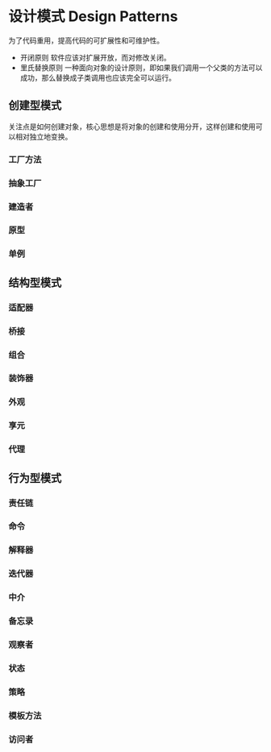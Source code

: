 # 设计模式 Design Patterns
为了代码重用，提高代码的可扩展性和可维护性。
- 开闭原则
  软件应该对扩展开放，而对修改关闭。
- 里氏替换原则
  一种面向对象的设计原则，即如果我们调用一个父类的方法可以成功，那么替换成子类调用也应该完全可以运行。

## 创建型模式
关注点是如何创建对象，核心思想是将对象的创建和使用分开，这样创建和使用可以相对独立地变换。
### 工厂方法
### 抽象工厂
### 建造者
### 原型
### 单例

## 结构型模式
### 适配器
### 桥接
### 组合
### 装饰器
### 外观
### 享元
### 代理

## 行为型模式
### 责任链
### 命令
### 解释器
### 迭代器
### 中介
### 备忘录
### 观察者
### 状态
### 策略
### 模板方法
### 访问者